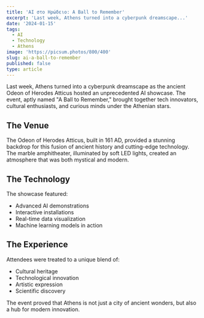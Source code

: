 ```yaml
---
title: 'AI στο Ηρώδειο: A Ball to Remember'
excerpt: 'Last week, Athens turned into a cyberpunk dreamscape...'
date: '2024-01-15'
tags:
  - AI
  - Technology
  - Athens
image: 'https://picsum.photos/800/400'
slug: ai-a-ball-to-remember
published: false
type: article
---
```

Last week, Athens turned into a cyberpunk dreamscape as the ancient Odeon of Herodes Atticus hosted an unprecedented AI showcase. The event, aptly named "A Ball to Remember," brought together tech innovators, cultural enthusiasts, and curious minds under the Athenian stars.

## The Venue

The Odeon of Herodes Atticus, built in 161 AD, provided a stunning backdrop for this fusion of ancient history and cutting-edge technology. The marble amphitheater, illuminated by soft LED lights, created an atmosphere that was both mystical and modern.

## The Technology

The showcase featured:
- Advanced AI demonstrations
- Interactive installations
- Real-time data visualization
- Machine learning models in action

## The Experience

Attendees were treated to a unique blend of:
- Cultural heritage
- Technological innovation
- Artistic expression
- Scientific discovery

The event proved that Athens is not just a city of ancient wonders, but also a hub for modern innovation.

